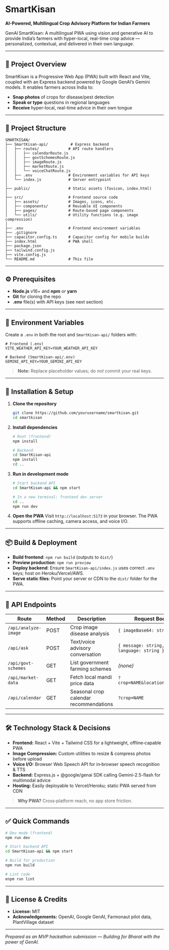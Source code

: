 # SmartKisan
**AI-Powered, Multilingual Crop Advisory Platform for Indian Farmers**


GenAI SmartKisan: A multilingual PWA using vision and generative AI to provide India’s farmers with hyper-local, real-time crop advice — personalized, contextual, and delivered in their own language.

---

## 📖 Project Overview

SmartKisan is a Progressive Web App (PWA) built with React and Vite, coupled with an Express backend powered by Google GenAI’s Gemini models. It enables farmers across India to:

* **Snap photos** of crops for disease/pest detection
* **Speak or type** questions in regional languages
* **Receive** hyper-local, real-time advice in their own tongue

---

## 📁 Project Structure

```
SMARTKISAN/
├── SmartKisan-api/          # Express backend
│   ├── routes/             # API route handlers
│   │   ├── calendarRoute.js
│   │   ├── govtSchemesRoute.js
│   │   ├── imageRoute.js
│   │   ├── marketRoute.js
│   │   └── voiceChatRoute.js
│   ├── .env                # Environment variables for API keys
│   └── index.js            # Server entrypoint
│
├── public/                 # Static assets (favicon, index.html)
│
├── src/                    # Frontend source code
│   ├── assets/             # Images, icons, etc.
│   ├── components/         # Reusable UI components
│   ├── pages/              # Route-based page components
│   └── utils/              # Utility functions (e.g. image compression)
│
├── .env                    # Frontend environment variables
├── .gitignore
├── capacitor.config.ts     # Capacitor config for mobile builds
├── index.html              # PWA shell
├── package.json
├── tailwind.config.js
├── vite.config.js
└── README.md               # This file
```

---

## ⚙️ Prerequisites

* **Node.js** v16+ and **npm** or **yarn**
* **Git** for cloning the repo
* **.env** file(s) with API keys (see next section)

---

## 🔐 Environment Variables

Create a `.env` in both the root and `SmartKisan-api/` folders with:

```dotenv
# Frontend (.env)
VITE_WEATHER_API_KEY=YOUR_WEATHER_API_KEY

# Backend (SmartKisan-api/.env)
GEMINI_API_KEY=YOUR_GEMINI_API_KEY
```

> **Note:** Replace placeholder values; do *not* commit your real keys.

---

## 🚀 Installation & Setup

1. **Clone the repository**

   ```bash
   git clone https://github.com/yourusername/smartkisan.git
   cd smartkisan
   ```

2. **Install dependencies**

   ```bash
   # Root (frontend)
   npm install

   # Backend
   cd SmartKisan-api
   npm install
   cd ..
   ```

3. **Run in development mode**

   ```bash
   # Start backend API
   cd SmartKisan-api && npm start

   # In a new terminal: frontend dev server
   cd ..
   npm run dev
   ```

4. **Open the PWA**
   Visit `http://localhost:5173` in your browser. The PWA supports offline caching, camera access, and voice I/O.

---

## 📦 Build & Deployment

* **Build frontend**: `npm run build` (outputs to `dist/`)
* **Preview production**: `npm run preview`
* **Deploy backend**: Ensure `SmartKisan-api/index.js` uses correct `.env` keys; host on Heroku/Vercel/AWS.
* **Serve static files**: Point your server or CDN to the `dist/` folder for the PWA.

---

## 🔌 API Endpoints

| Route                | Method | Description                            | Request Body                            |
| -------------------- | ------ | -------------------------------------- | --------------------------------------- |
| `/api/analyze-image` | POST   | Crop image disease analysis            | `{ imageBase64: string }`               |
| `/api/ask`           | POST   | Text/voice advisory conversation       | `{ message: string, language: string }` |
| `/api/govt-schemes`  | GET    | List government farming schemes        | *(none)*                                |
| `/api/market-data`   | GET    | Fetch local mandi price data           | `?crop=NAME&location=PINCODE`           |
| `/api/calendar`      | GET    | Seasonal crop calendar recommendations | `?crop=NAME`                            |

---

## 🛠️ Technology Stack & Decisions

* **Frontend:** React + Vite + Tailwind CSS for a lightweight, offline‑capable PWA
* **Image Compression:** Custom utilities to resize & compress photos before upload
* **Voice I/O:** Browser Web Speech API for in‑browser speech recognition & TTS
* **Backend:** Express.js + @google/genai SDK calling Gemini-2.5-flash for multimodal advice
* **Hosting:** Easily deployable to Vercel/Heroku; static PWA served from CDN

> **Why PWA?** Cross‑platform reach, no app store friction.

---

## ✅ Quick Commands

```bash
# Dev mode (frontend)
npm run dev

# Start backend API
cd SmartKisan-api && npm start

# Build for production
npm run build

# Lint code
enpm run lint
```

---

## 📄 License & Credits

* **License:** MIT
* **Acknowledgements:** OpenAI, Google GenAI, Farmonaut pilot data, PlantVillage dataset

---

*Prepared as an MVP hackathon submission — Building for Bharat with the power of GenAI.*
